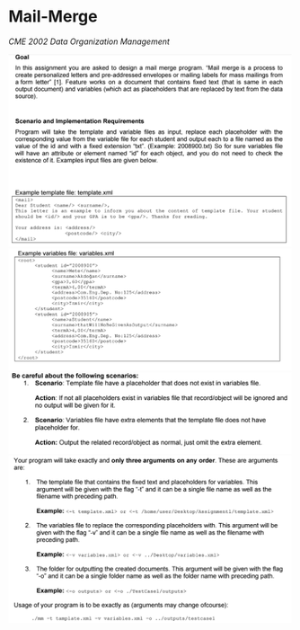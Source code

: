 # Mail-Merge

*CME 2002 Data Organization Management*

![Alt text](readme/1.png?raw=true "1")
![Alt text](readme/2.png?raw=true "2")
![Alt text](readme/3.png?raw=true "3")
![Alt text](readme/4.png?raw=true "4")
